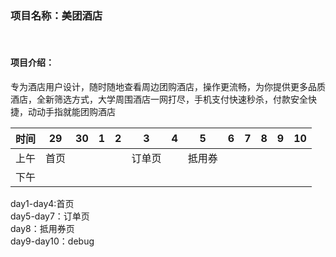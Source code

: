 
<h3>项目名称：美团酒店</h3><br>
<h4>项目介绍：</h4>专为酒店用户设计，随时随地查看周边团购酒店，操作更流畅，为你提供更多品质酒店，全新筛选方式，大学周围酒店一网打尽，手机支付快速秒杀，付款安全快捷，动动手指就能团购酒店<br>

| 时间 | 29 | 30 | 1 | 2 | 3 | 4 | 5 | 6 | 7 | 8 | 9 | 10 | 
|:---:|:--:|:---:|:---:|:---:|:---:|:---:|:---:|:---:|:---:|:---:|:---:|:---:|
| 上午 | 首页 |  | | | 订单页  | |抵用券||||||后台|
| 下午 |  |  | |  |  |<br>

day1-day4:首页<br>
day5-day7：订单页<br>
day8：抵用券页<br>
day9-day10：debug
